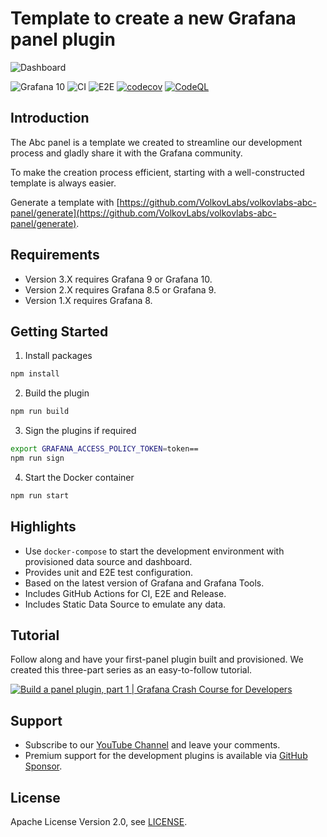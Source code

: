 # Template to create a new Grafana panel plugin

![Dashboard](https://github.com/VolkovLabs/volkovlabs-abc-panel/raw/main/src/img/dashboard.png)

![Grafana 10](https://img.shields.io/badge/Grafana-10.1-orange)
![CI](https://github.com/volkovlabs/volkovlabs-abc-panel/workflows/CI/badge.svg)
![E2E](https://github.com/volkovlabs/volkovlabs-abc-panel/workflows/E2E/badge.svg)
[![codecov](https://codecov.io/gh/VolkovLabs/volkovlabs-abc-panel/branch/main/graph/badge.svg)](https://codecov.io/gh/VolkovLabs/volkovlabs-abc-panel)
[![CodeQL](https://github.com/VolkovLabs/volkovlabs-abc-panel/actions/workflows/codeql-analysis.yml/badge.svg)](https://github.com/VolkovLabs/volkovlabs-abc-panel/actions/workflows/codeql-analysis.yml)

## Introduction

The Abc panel is a template we created to streamline our development process and gladly share it with the Grafana community.

To make the creation process efficient, starting with a well-constructed template is always easier.

Generate a template with [https://github.com/VolkovLabs/volkovlabs-abc-panel/generate](https://github.com/VolkovLabs/volkovlabs-abc-panel/generate).

## Requirements

- Version 3.X requires Grafana 9 or Grafana 10.
- Version 2.X requires Grafana 8.5 or Grafana 9.
- Version 1.X requires Grafana 8.

## Getting Started

1. Install packages

```bash
npm install
```

2. Build the plugin

```bash
npm run build
```

3. Sign the plugins if required

```bash
export GRAFANA_ACCESS_POLICY_TOKEN=token==
npm run sign
```

4. Start the Docker container

```bash
npm run start
```

## Highlights

- Use `docker-compose` to start the development environment with provisioned data source and dashboard.
- Provides unit and E2E test configuration.
- Based on the latest version of Grafana and Grafana Tools.
- Includes GitHub Actions for CI, E2E and Release.
- Includes Static Data Source to emulate any data.

## Tutorial

Follow along and have your first-panel plugin built and provisioned. We created this three-part series as an easy-to-follow tutorial.

[![Build a panel plugin, part 1 | Grafana Crash Course for Developers](https://raw.githubusercontent.com/volkovlabs/volkovlabs-abc-panel/main/img/part1.png)](https://youtu.be/KnaPBKoXuEw)


## Support

- Subscribe to our [YouTube Channel](https://www.youtube.com/@volkovlabs) and leave your comments.
- Premium support for the development plugins is available via [GitHub Sponsor](https://github.com/sponsors/VolkovLabs).

## License

Apache License Version 2.0, see [LICENSE](https://github.com/volkovlabs/volkovlabs-abc-panel/blob/main/LICENSE).
